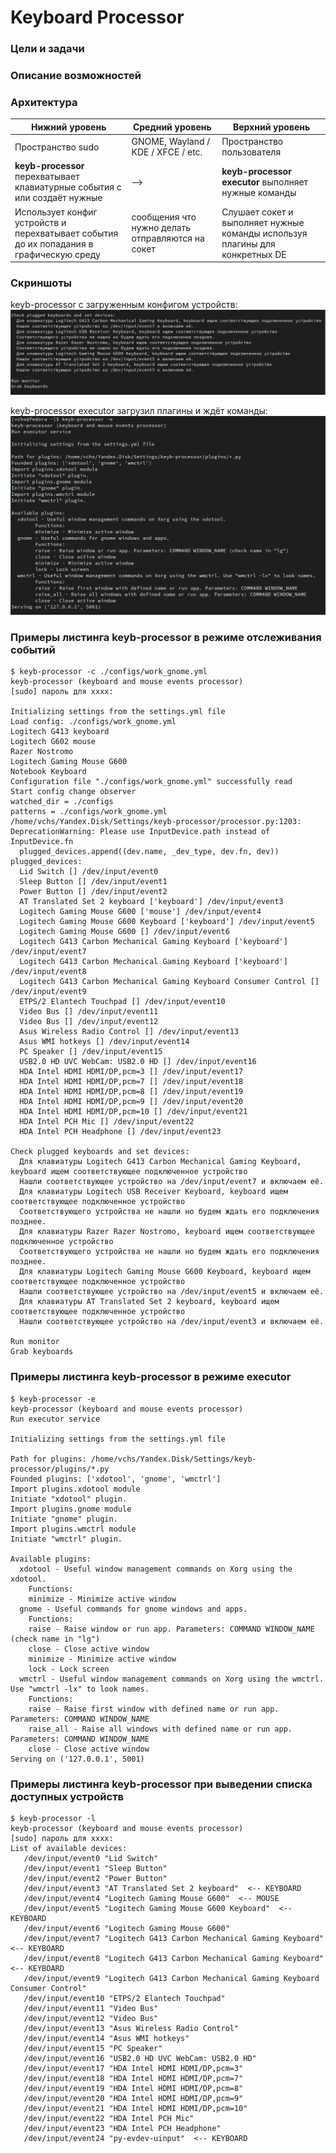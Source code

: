 # Keyboard Processor

### Цели и задачи



### Описание возможностей



### Архитектура

| Нижний уровень | Средний уровень | Верхний уровень |
|--------|-------|---------|
| Пространство sudo | GNOME, Wayland / KDE / XFCE / etc. | Пространство пользователя |
| **keyb-processor**  перехватывает клавиатурные события с или создаёт нужные | --> | **keyb-processor executor** выполняет нужные команды |
| Использует конфиг устройств и перехватывает события до их попадания в графическую среду | сообщения что нужно делать отправляются на сокет | Слушает сокет и выполняет нужные команды используя плагины для конкретных DE|

### Скриншоты

keyb-processor с загруженным конфигом устройств:
![Скрин окна программы](https://raw.githubusercontent.com/vslobodyan/keyb-processor/master/screenshots/keyb_1.png "Скрин окна программы")

keyb-processor executor загрузил плагины и ждёт команды:
![Скрин окна программы](https://raw.githubusercontent.com/vslobodyan/keyb-processor/master/screenshots/exec_1.png "Скрин окна программы")


### Примеры листинга keyb-processor в режиме отслеживания событий

```
$ keyb-processor -c ./configs/work_gnome.yml
keyb-processor (keyboard and mouse events processor)
[sudo] пароль для xxxx: 

Initializing settings from the settings.yml file
Load config: ./configs/work_gnome.yml
Logitech G413 keyboard
Logitech G602 mouse
Razer Nostromo
Logitech Gaming Mouse G600
Notebook Keyboard
Configuration file "./configs/work_gnome.yml" successfully read
Start config change observer
watched_dir = ./configs
patterns = ./configs/work_gnome.yml
/home/vchs/Yandex.Disk/Settings/keyb-processor/processor.py:1203: DeprecationWarning: Please use InputDevice.path instead of InputDevice.fn
  plugged_devices.append((dev.name, _dev_type, dev.fn, dev))
plugged_devices:
  Lid Switch [] /dev/input/event0
  Sleep Button [] /dev/input/event1
  Power Button [] /dev/input/event2
  AT Translated Set 2 keyboard ['keyboard'] /dev/input/event3
  Logitech Gaming Mouse G600 ['mouse'] /dev/input/event4
  Logitech Gaming Mouse G600 Keyboard ['keyboard'] /dev/input/event5
  Logitech Gaming Mouse G600 [] /dev/input/event6
  Logitech G413 Carbon Mechanical Gaming Keyboard ['keyboard'] /dev/input/event7
  Logitech G413 Carbon Mechanical Gaming Keyboard ['keyboard'] /dev/input/event8
  Logitech G413 Carbon Mechanical Gaming Keyboard Consumer Control [] /dev/input/event9
  ETPS/2 Elantech Touchpad [] /dev/input/event10
  Video Bus [] /dev/input/event11
  Video Bus [] /dev/input/event12
  Asus Wireless Radio Control [] /dev/input/event13
  Asus WMI hotkeys [] /dev/input/event14
  PC Speaker [] /dev/input/event15
  USB2.0 HD UVC WebCam: USB2.0 HD [] /dev/input/event16
  HDA Intel HDMI HDMI/DP,pcm=3 [] /dev/input/event17
  HDA Intel HDMI HDMI/DP,pcm=7 [] /dev/input/event18
  HDA Intel HDMI HDMI/DP,pcm=8 [] /dev/input/event19
  HDA Intel HDMI HDMI/DP,pcm=9 [] /dev/input/event20
  HDA Intel HDMI HDMI/DP,pcm=10 [] /dev/input/event21
  HDA Intel PCH Mic [] /dev/input/event22
  HDA Intel PCH Headphone [] /dev/input/event23

Check plugged keyboards and set devices:
  Для клавиатуры Logitech G413 Carbon Mechanical Gaming Keyboard, keyboard ищем соответствующее подключенное устройство
  Нашли соответствующее устройство на /dev/input/event7 и включаем её.
  Для клавиатуры Logitech USB Receiver Keyboard, keyboard ищем соответствующее подключенное устройство
  Соответствующего устройства не нашли но будем ждать его подключения позднее.
  Для клавиатуры Razer Razer Nostromo, keyboard ищем соответствующее подключенное устройство
  Соответствующего устройства не нашли но будем ждать его подключения позднее.
  Для клавиатуры Logitech Gaming Mouse G600 Keyboard, keyboard ищем соответствующее подключенное устройство
  Нашли соответствующее устройство на /dev/input/event5 и включаем её.
  Для клавиатуры AT Translated Set 2 keyboard, keyboard ищем соответствующее подключенное устройство
  Нашли соответствующее устройство на /dev/input/event3 и включаем её.

Run monitor
Grab keyboards
```

### Примеры листинга keyb-processor в режиме executor

```
$ keyb-processor -e
keyb-processor (keyboard and mouse events processor)
Run executor service

Initializing settings from the settings.yml file

Path for plugins: /home/vchs/Yandex.Disk/Settings/keyb-processor/plugins/*.py
Founded plugins: ['xdotool', 'gnome', 'wmctrl']
Import plugins.xdotool module
Initiate "xdotool" plugin.
Import plugins.gnome module
Initiate "gnome" plugin.
Import plugins.wmctrl module
Initiate "wmctrl" plugin.

Available plugins:
  xdotool - Useful window management commands on Xorg using the xdotool.
	Functions:
	minimize - Minimize active window
  gnome - Useful commands for gnome windows and apps.
	Functions:
	raise - Raise window or run app. Parameters: COMMAND WINDOW_NAME (check name in "lg")
	close - Close active window
	minimize - Minimize active window
	lock - Lock screen
  wmctrl - Useful window management commands on Xorg using the wmctrl. Use "wmctrl -lx" to look names.
	Functions:
	raise - Raise first window with defined name or run app. Parameters: COMMAND WINDOW_NAME
	raise_all - Raise all windows with defined name or run app. Parameters: COMMAND WINDOW_NAME
	close - Close active window
Serving on ('127.0.0.1', 5001)
```



### Примеры листинга keyb-processor при выведении списка доступных устройств

```
$ keyb-processor -l
keyb-processor (keyboard and mouse events processor)
[sudo] пароль для xxxx: 
List of available devices:
   /dev/input/event0 "Lid Switch" 
   /dev/input/event1 "Sleep Button" 
   /dev/input/event2 "Power Button" 
   /dev/input/event3 "AT Translated Set 2 keyboard"  <-- KEYBOARD
   /dev/input/event4 "Logitech Gaming Mouse G600"  <-- MOUSE
   /dev/input/event5 "Logitech Gaming Mouse G600 Keyboard"  <-- KEYBOARD
   /dev/input/event6 "Logitech Gaming Mouse G600" 
   /dev/input/event7 "Logitech G413 Carbon Mechanical Gaming Keyboard"  <-- KEYBOARD
   /dev/input/event8 "Logitech G413 Carbon Mechanical Gaming Keyboard"  <-- KEYBOARD
   /dev/input/event9 "Logitech G413 Carbon Mechanical Gaming Keyboard Consumer Control" 
   /dev/input/event10 "ETPS/2 Elantech Touchpad" 
   /dev/input/event11 "Video Bus" 
   /dev/input/event12 "Video Bus" 
   /dev/input/event13 "Asus Wireless Radio Control" 
   /dev/input/event14 "Asus WMI hotkeys" 
   /dev/input/event15 "PC Speaker" 
   /dev/input/event16 "USB2.0 HD UVC WebCam: USB2.0 HD" 
   /dev/input/event17 "HDA Intel HDMI HDMI/DP,pcm=3" 
   /dev/input/event18 "HDA Intel HDMI HDMI/DP,pcm=7" 
   /dev/input/event19 "HDA Intel HDMI HDMI/DP,pcm=8" 
   /dev/input/event20 "HDA Intel HDMI HDMI/DP,pcm=9" 
   /dev/input/event21 "HDA Intel HDMI HDMI/DP,pcm=10" 
   /dev/input/event22 "HDA Intel PCH Mic" 
   /dev/input/event23 "HDA Intel PCH Headphone" 
   /dev/input/event24 "py-evdev-uinput"  <-- KEYBOARD
```